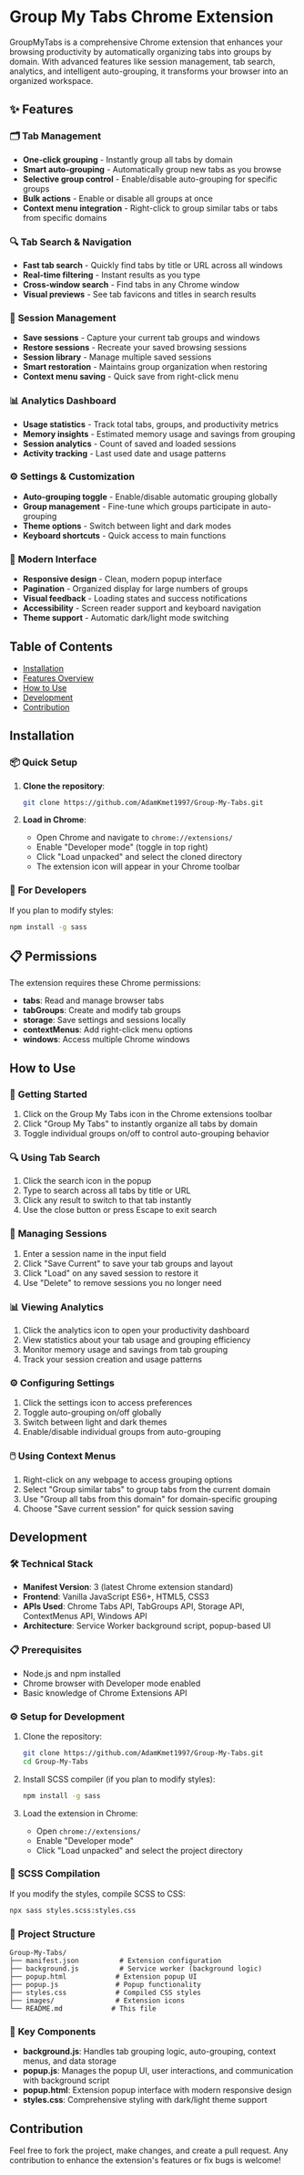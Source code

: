 # Group My Tabs Chrome Extension

GroupMyTabs is a comprehensive Chrome extension that enhances your browsing productivity by automatically organizing tabs into groups by domain. With advanced features like session management, tab search, analytics, and intelligent auto-grouping, it transforms your browser into an organized workspace.

## ✨ Features

### 🗂️ **Tab Management**
- **One-click grouping** - Instantly group all tabs by domain
- **Smart auto-grouping** - Automatically group new tabs as you browse
- **Selective group control** - Enable/disable auto-grouping for specific groups
- **Bulk actions** - Enable or disable all groups at once
- **Context menu integration** - Right-click to group similar tabs or tabs from specific domains

### 🔍 **Tab Search & Navigation**
- **Fast tab search** - Quickly find tabs by title or URL across all windows
- **Real-time filtering** - Instant results as you type
- **Cross-window search** - Find tabs in any Chrome window
- **Visual previews** - See tab favicons and titles in search results

### 💾 **Session Management**
- **Save sessions** - Capture your current tab groups and windows
- **Restore sessions** - Recreate your saved browsing sessions
- **Session library** - Manage multiple saved sessions
- **Smart restoration** - Maintains group organization when restoring
- **Context menu saving** - Quick save from right-click menu

### 📊 **Analytics Dashboard**
- **Usage statistics** - Track total tabs, groups, and productivity metrics
- **Memory insights** - Estimated memory usage and savings from grouping
- **Session analytics** - Count of saved and loaded sessions
- **Activity tracking** - Last used date and usage patterns

### ⚙️ **Settings & Customization**
- **Auto-grouping toggle** - Enable/disable automatic grouping globally
- **Group management** - Fine-tune which groups participate in auto-grouping
- **Theme options** - Switch between light and dark modes
- **Keyboard shortcuts** - Quick access to main functions

### 🎨 **Modern Interface**
- **Responsive design** - Clean, modern popup interface
- **Pagination** - Organized display for large numbers of groups
- **Visual feedback** - Loading states and success notifications
- **Accessibility** - Screen reader support and keyboard navigation
- **Theme support** - Automatic dark/light mode switching

## Table of Contents

- [Installation](#installation)
- [Features Overview](#features-overview)
- [How to Use](#how-to-use)
- [Development](#development)
- [Contribution](#contribution)

## Installation

### 📦 **Quick Setup**
1. **Clone the repository**:
   ```bash
   git clone https://github.com/AdamKmet1997/Group-My-Tabs.git
   ```

2. **Load in Chrome**:
   - Open Chrome and navigate to `chrome://extensions/`
   - Enable "Developer mode" (toggle in top right)
   - Click "Load unpacked" and select the cloned directory
   - The extension icon will appear in your Chrome toolbar

### 🔧 **For Developers**
If you plan to modify styles:
```bash
npm install -g sass
```

## 📋 **Permissions**
The extension requires these Chrome permissions:
- **tabs**: Read and manage browser tabs
- **tabGroups**: Create and modify tab groups  
- **storage**: Save settings and sessions locally
- **contextMenus**: Add right-click menu options
- **windows**: Access multiple Chrome windows

## How to Use

### 🚀 **Getting Started**
1. Click on the Group My Tabs icon in the Chrome extensions toolbar
2. Click "Group My Tabs" to instantly organize all tabs by domain
3. Toggle individual groups on/off to control auto-grouping behavior

### 🔍 **Using Tab Search**
1. Click the search icon in the popup
2. Type to search across all tabs by title or URL
3. Click any result to switch to that tab instantly
4. Use the close button or press Escape to exit search

### 💾 **Managing Sessions**
1. Enter a session name in the input field
2. Click "Save Current" to save your tab groups and layout
3. Click "Load" on any saved session to restore it
4. Use "Delete" to remove sessions you no longer need

### 📊 **Viewing Analytics**
1. Click the analytics icon to open your productivity dashboard
2. View statistics about your tab usage and grouping efficiency
3. Monitor memory usage and savings from tab grouping
4. Track your session creation and usage patterns

### ⚙️ **Configuring Settings**
1. Click the settings icon to access preferences
2. Toggle auto-grouping on/off globally
3. Switch between light and dark themes
4. Enable/disable individual groups from auto-grouping

### 🖱️ **Using Context Menus**
1. Right-click on any webpage to access grouping options
2. Select "Group similar tabs" to group tabs from the current domain
3. Use "Group all tabs from this domain" for domain-specific grouping
4. Choose "Save current session" for quick session saving

## Development

### 🛠️ **Technical Stack**
- **Manifest Version**: 3 (latest Chrome extension standard)
- **Frontend**: Vanilla JavaScript ES6+, HTML5, CSS3
- **APIs Used**: Chrome Tabs API, TabGroups API, Storage API, ContextMenus API, Windows API
- **Architecture**: Service Worker background script, popup-based UI

### 📋 **Prerequisites**
- Node.js and npm installed
- Chrome browser with Developer mode enabled
- Basic knowledge of Chrome Extensions API

### ⚙️ **Setup for Development**
1. Clone the repository:
   ```bash
   git clone https://github.com/AdamKmet1997/Group-My-Tabs.git
   cd Group-My-Tabs
   ```

2. Install SCSS compiler (if you plan to modify styles):
   ```bash
   npm install -g sass
   ```

3. Load the extension in Chrome:
   - Open `chrome://extensions/`
   - Enable "Developer mode"
   - Click "Load unpacked" and select the project directory

### 🎨 **SCSS Compilation**
If you modify the styles, compile SCSS to CSS:
```bash
npx sass styles.scss:styles.css
```

### 📁 **Project Structure**
```
Group-My-Tabs/
├── manifest.json          # Extension configuration
├── background.js          # Service worker (background logic)
├── popup.html            # Extension popup UI
├── popup.js              # Popup functionality
├── styles.css            # Compiled CSS styles
├── images/               # Extension icons
└── README.md            # This file
```

### 🚀 **Key Components**
- **background.js**: Handles tab grouping logic, auto-grouping, context menus, and data storage
- **popup.js**: Manages the popup UI, user interactions, and communication with background script
- **popup.html**: Extension popup interface with modern responsive design
- **styles.css**: Comprehensive styling with dark/light theme support

## Contribution

Feel free to fork the project, make changes, and create a pull request. Any contribution to enhance the extension's features or fix bugs is welcome!
